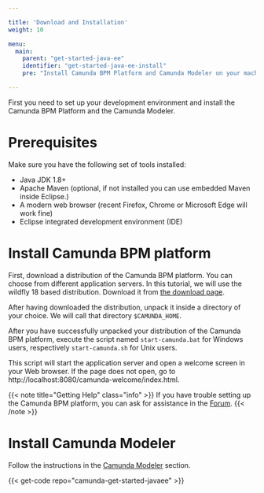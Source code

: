 ```yaml
---

title: 'Download and Installation'
weight: 10

menu:
  main:
    parent: "get-started-java-ee"
    identifier: "get-started-java-ee-install"
    pre: "Install Camunda BPM Platform and Camunda Modeler on your machine."

---
```


First you need to set up your development environment and install the Camunda BPM Platform and the Camunda Modeler.


# Prerequisites

Make sure you have the following set of tools installed:

* Java JDK 1.8+
* Apache Maven (optional, if not installed you can use embedded Maven inside Eclipse.)
* A modern web browser (recent Firefox, Chrome or Microsoft Edge will work fine)
* Eclipse integrated development environment (IDE)

# Install Camunda BPM platform

First, download a distribution of the Camunda BPM platform. You can choose from different application servers. In this tutorial, we will use the wildfly 18 based distribution. Download it from [the download page](https://camunda.com/download/).

After having downloaded the distribution, unpack it inside a directory of your choice. We will call that directory
`$CAMUNDA_HOME`.

After you have successfully unpacked your distribution of the Camunda BPM platform, execute the script named
`start-camunda.bat` for Windows users, respectively `start-camunda.sh` for Unix users.

This script will start the application server and open a welcome screen in your Web browser.
If the page does not open, go to http://localhost:8080/camunda-welcome/index.html.

{{< note title="Getting Help" class="info" >}}
If you have trouble setting up the Camunda BPM platform, you can ask for assistance in the [Forum](https://forum.camunda.org/).
{{< /note >}}

# Install Camunda Modeler

Follow the instructions in the [Camunda Modeler](/manual/latest/installation/camunda-modeler) section.

{{< get-code repo="camunda-get-started-javaee" >}}
